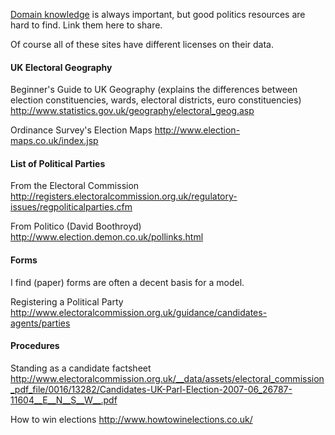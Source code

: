 [Domain knowledge](http://www.usabilityfirst.com/glossary/term_332.txl) is always important, but good politics resources are hard to find. Link them here to share.

Of course all of these sites have different licenses on their data.


#### UK Electoral Geography ####

Beginner's Guide to UK Geography (explains the differences between election constituencies, wards, electoral districts, euro constituencies) http://www.statistics.gov.uk/geography/electoral_geog.asp

Ordinance Survey's Election Maps http://www.election-maps.co.uk/index.jsp

#### List of Political Parties ####

From the Electoral Commission
http://registers.electoralcommission.org.uk/regulatory-issues/regpoliticalparties.cfm

From Politico (David Boothroyd)
http://www.election.demon.co.uk/pollinks.html


#### Forms ####
I find (paper) forms are often a decent basis for a model.

Registering a Political Party
http://www.electoralcommission.org.uk/guidance/candidates-agents/parties

#### Procedures ####

Standing as a candidate factsheet
http://www.electoralcommission.org.uk/__data/assets/electoral_commission_pdf_file/0016/13282/Candidates-UK-Parl-Election-2007-06_26787-11604__E__N__S__W__.pdf

How to win elections
http://www.howtowinelections.co.uk/
